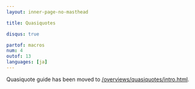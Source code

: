 ```yaml
---
layout: inner-page-no-masthead

title: Quasiquotes

disqus: true

partof: macros
num: 4
outof: 13
languages: [ja]
---
```


Quasiquote guide has been moved to [/overviews/quasiquotes/intro.html](/overviews/quasiquotes/intro.html).